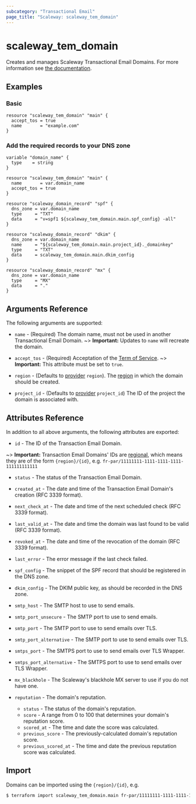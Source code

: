 ```yaml
---
subcategory: "Transactional Email"
page_title: "Scaleway: scaleway_tem_domain"
---
```


# scaleway_tem_domain

Creates and manages Scaleway Transactional Email Domains.
For more information see [the documentation](https://developers.scaleway.com/en/products/transactional_email/api/).

## Examples

### Basic

```hcl
resource "scaleway_tem_domain" "main" {
  accept_tos = true
  name       = "example.com"
}
```

### Add the required records to your DNS zone

```hcl
variable "domain_name" {
  type    = string
}

resource "scaleway_tem_domain" "main" {
  name       = var.domain_name
  accept_tos = true
}

resource "scaleway_domain_record" "spf" {
  dns_zone = var.domain_name
  type     = "TXT"
  data     = "v=spf1 ${scaleway_tem_domain.main.spf_config} -all"
}

resource "scaleway_domain_record" "dkim" {
  dns_zone = var.domain_name
  name     = "${scaleway_tem_domain.main.project_id}._domainkey"
  type     = "TXT"
  data     = scaleway_tem_domain.main.dkim_config
}

resource "scaleway_domain_record" "mx" {
  dns_zone = var.domain_name
  type     = "MX"
  data     = "."
}
```

## Arguments Reference

The following arguments are supported:

- `name` - (Required) The domain name, must not be used in another Transactional Email Domain.
~> **Important:** Updates to `name` will recreate the domain.

- `accept_tos` - (Required) Acceptation of the [Term of Service](https://tem.s3.fr-par.scw.cloud/antispam_policy.pdf).
~> **Important:**  This attribute must be set to `true`.

- `region` - (Defaults to [provider](../index.md#region) `region`). The [region](../guides/regions_and_zones.md#regions) in which the domain should be created.

- `project_id` - (Defaults to [provider](../index.md#project_id) `project_id`) The ID of the project the domain is associated with.

## Attributes Reference

In addition to all above arguments, the following attributes are exported:

- `id` - The ID of the Transaction Email Domain.

~> **Important:** Transaction Email Domains' IDs are [regional](../guides/regions_and_zones.md#resource-ids), which means they are of the form `{region}/{id}`, e.g. `fr-par/11111111-1111-1111-1111-111111111111`

- `status` - The status of the Transaction Email Domain.

- `created_at` - The date and time of the Transaction Email Domain's creation (RFC 3339 format).

- `next_check_at` - The date and time of the next scheduled check (RFC 3339 format).

- `last_valid_at` - The date and time the domain was last found to be valid (RFC 3339 format).

- `revoked_at` - The date and time of the revocation of the domain (RFC 3339 format).

- `last_error` - The error message if the last check failed.

- `spf_config` - The snippet of the SPF record that should be registered in the DNS zone.

- `dkim_config` - The DKIM public key, as should be recorded in the DNS zone.

- `smtp_host` - The SMTP host to use to send emails.

- `smtp_port_unsecure` - The SMTP port to use to send emails.

- `smtp_port` - The SMTP port to use to send emails over TLS.

- `smtp_port_alternative` - The SMTP port to use to send emails over TLS.

- `smtps_port` - The SMTPS port to use to send emails over TLS Wrapper.

- `smtps_port_alternative` - The SMTPS port to use to send emails over TLS Wrapper.

- `mx_blackhole` - The Scaleway's blackhole MX server to use if you do not have one.

- `reputation` - The domain's reputation.
    - `status` - The status of the domain's reputation.
    - `score` - A range from 0 to 100 that determines your domain's reputation score.
    - `scored_at` - The time and date the score was calculated.
    - `previous_score` - The previously-calculated domain's reputation score.
    - `previous_scored_at` - The time and date the previous reputation score was calculated.

## Import

Domains can be imported using the `{region}/{id}`, e.g.

```bash
$ terraform import scaleway_tem_domain.main fr-par/11111111-1111-1111-1111-111111111111
```
